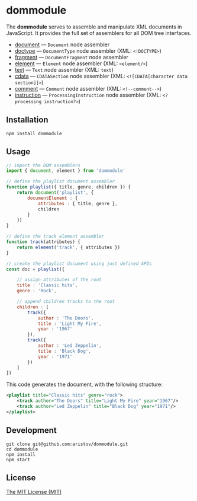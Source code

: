 # dommodule

The **dommodule** serves to assemble and manipulate XML documents in JavaScript.
It provides the full set of assemblers for all DOM tree interfaces.

- [document](dist/api/function/index.html#static-function-document) — `Document` node assembler
- [doctype](dist/api/function/index.html#static-function-doctype) — `DocumentType` node assembler (XML: `<!DOCTYPE>`)
- [fragment](dist/api/function/index.html#static-function-fragment) — `DocumentFragment` node assembler 
- [element](dist/api/function/index.html#static-function-element) — `Element` node assembler (XML: `<element/>`)
- [text](dist/api/function/index.html#static-function-text) — `Text` node assembler (XML: `text`)
- [cdata](dist/api/function/index.html#static-function-cdata) — `CDATASection` node assembler (XML: `<![CDATA[character data section]]>`)
- [comment](dist/api/function/index.html#static-function-comment) — `Comment` node assembler (XML: `<!--comment-->`)
- [instruction](dist/api/function/index.html#static-function-instruction) — `ProcessingInstruction` node assembler (XML: `<?processing instruction?>`)

## Installation

```
npm install dommodule
```

## Usage

```js
// import the DOM assemblers
import { document, element } from 'dommodule'

// define the playlist document assembler
function playlist({ title, genre, children }) {
    return document('playlist', {
        documentElement : {
            attributes : { title, genre },
            children
        }
    })
}

// define the track element assembler
function track(attributes) {
    return element('track', { attributes })
}

// create the playlist document using just defined APIs
const doc = playlist({

    // assign attributes of the root
    title : 'Classic hits',
    genre : 'Rock',

    // append children tracks to the root
    children : [
        track({
            author : 'The Doors',
            title : 'Light My Fire',
            year : '1967'
        }),
        track({
            author : 'Led Zeppelin',
            title : 'Black Dog',
            year : '1971'
        })
    ]
})
```

This code generates the document, with the following structure:

```xml
<playlist title="Classic hits" genre="rock">
    <track author="The Doors" title="Light My Fire" year="1967"/>
    <track author="Led Zeppelin" title="Black Dog" year="1971"/>
</playlist>
```

## Development

```
git clone git@github.com:aristov/dommodule.git
cd dommodule
npm install
npm start
```

## License

[The MIT License (MIT)](https://raw.githubusercontent.com/aristov/dommodule/master/LICENSE)
